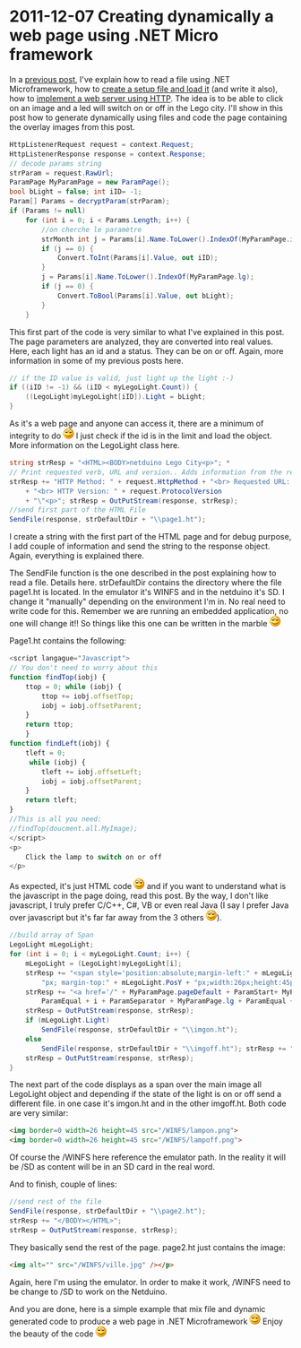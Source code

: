 # 2011-12-07 Creating dynamically a web page using .NET Micro framework

In a [previous post](./2011-10-24-Reading-file-in-.NET-Microframework.md), I've explain how to read a file using .NET Microframework, how to [create a setup file and load it](./2011-11-04-Read-a-setup-file-in-.NET-Microframework.md) (and write it also), how to [implement a web server using HTTP](./2011-09-12-Implementing-a-simple-HTTP-server-in-.NET-Microframework.md). The idea is to be able to click on an image and a led will switch on or off in the Lego city. I'll show in this post how to generate dynamically using files and code the page containing the overlay images from this post.

```csharp
HttpListenerRequest request = context.Request; 
HttpListenerResponse response = context.Response; 
// decode params string 
strParam = request.RawUrl; 
ParamPage MyParamPage = new ParamPage(); 
bool bLight = false; int iID= -1; 
Param[] Params = decryptParam(strParam); 
if (Params != null) 
    for (int i = 0; i < Params.Length; i++) { 
        //on cherche le paramètre 
        strMonth int j = Params[i].Name.ToLower().IndexOf(MyParamPage.id); 
        if (j == 0) { 
            Convert.ToInt(Params[i].Value, out iID); 
        } 
        j = Params[i].Name.ToLower().IndexOf(MyParamPage.lg); 
        if (j == 0) { 
            Convert.ToBool(Params[i].Value, out bLight); 
        } 
    }
```

 This first part of the code is very similar to what I've explained in this post. The page parameters are analyzed, they are converted into real values. Here, each light has an id and a status. They can be on or off. Again, more information in some of my previous posts here.

```csharp
// if the ID value is valid, just light up the light :-) 
if ((iID != -1) && (iID < myLegoLight.Count)) { 
    ((LegoLight)myLegoLight[iID]).Light = bLight; 
}
```

 As it's a web page and anyone can access it, there are a minimum of integrity to do ![Sourire](../assets/4401.wlEmoticon-smile_2.png) I just check if the id is in the limit and load the object. More information on the LegoLight class here.

```csharp
string strResp = "<HTML><BODY>netduino Lego City<p>"; *
// Print requested verb, URL and version.. Adds information from the request. 
strResp += "HTTP Method: " + request.HttpMethod + "<br> Requested URL: \"" + request.RawUrl 
    + "<br> HTTP Version: " + request.ProtocolVersion 
    + "\"<p>"; strResp = OutPutStream(response, strResp); 
//send first part of the HTML File 
SendFile(response, strDefaultDir + "\\page1.ht");
```

 I create a string with the first part of the HTML page and for debug purpose, I add couple of information and send the string to the response object. Again, everything is explained there.

 The SendFile function is the one described in the post explaining how to read a file. Details here. strDefaultDir contains the directory where the file page1.ht is located. In the emulator it's WINFS and in the netduino it's SD. I change it "manually" depending on the environment I'm in. No real need to write code for this. Remember we are running an embedded application, no one will change it!! So things like this one can be written in the marble ![Sourire](../assets/4401.wlEmoticon-smile_2.png)

 Page1.ht contains the following:

```javascript
<script langague="Javascript"> 
// You don't need to worry about this 
function findTop(iobj) { 
    ttop = 0; while (iobj) { 
        ttop += iobj.offsetTop; 
        iobj = iobj.offsetParent; 
    } 
    return ttop; 
    } 
function findLeft(iobj) { 
    tleft = 0;
     while (iobj) { 
        tleft += iobj.offsetLeft; 
        iobj = iobj.offsetParent; 
    } 
    return tleft; 
} 
//This is all you need: 
//findTop(doucment.all.MyImage); 
</script> 
<p> 
    Click the lamp to switch on or off 
</p> 
```

As expected, it's just HTML code ![Sourire](../assets/4401.wlEmoticon-smile_2.png) and if you want to understand what is the javascript in the page doing, read this post. By the way, I don't like javascript, I truly prefer C/C++, C#, VB or even real Java (I say I prefer Java over javascript but it's far far away from the 3 others ![Sourire](../assets/4401.wlEmoticon-smile_2.png)).

```csharp
//build array of Span 
LegoLight mLegoLight; 
for (int i = 0; i < myLegoLight.Count; i++) { 
    mLegoLight = (LegoLight)myLegoLight[i]; 
    strResp += "<span style='position:absolute;margin-left:" + mLegoLight.PosX +  
        "px; margin-top:" + mLegoLight.PosY + "px;width:26px;height:45px;top:findTop(document.all.MyImage); left:findLeft(document.all.MyImage);'>";
    strResp += "<a href='/" + MyParamPage.pageDefault + ParamStart+ MyParamPage.id +   
        ParamEqual + i + ParamSeparator + MyParamPage.lg + ParamEqual + !mLegoLight.Light + "'>"; 
    strResp = OutPutStream(response, strResp); 
    if (mLegoLight.Light) 
        SendFile(response, strDefaultDir + "\\imgon.ht"); 
    else 
        SendFile(response, strDefaultDir + "\\imgoff.ht"); strResp += "</a></span>"; 
    strResp = OutPutStream(response, strResp); 
}
```

The next part of the code displays as a span over the main image all LegoLight object and depending if the state of the light is on or off send a different file. in one case it's imgon.ht and in the other imgoff.ht. Both code are very similar:

```html
<img border=0 width=26 height=45 src="/WINFS/lampon.png">
<img border=0 width=26 height=45 src="/WINFS/lampoff.png">
```

Of course the /WINFS here reference the emulator path. In the reality it will be /SD as content will be in an SD card in the real word.

And to finish, couple of lines:

```csharp
//send rest of the file 
SendFile(response, strDefaultDir + "\\page2.ht"); 
strResp += "</BODY></HTML>"; 
strResp = OutPutStream(response, strResp);
```

They basically send the rest of the page. page2.ht just contains the image:

```html
<img alt="" src="/WINFS/ville.jpg" /></p> 
```

 Again, here I'm using the emulator. In order to make it work, /WINFS need to be change to /SD to work on the Netduino.

 And you are done, here is a simple example that mix file and dynamic generated code to produce a web page in .NET Microframework ![Sourire](../assets/4401.wlEmoticon-smile_2.png) Enjoy the beauty of the code ![Sourire](../assets/4401.wlEmoticon-smile_2.png)
